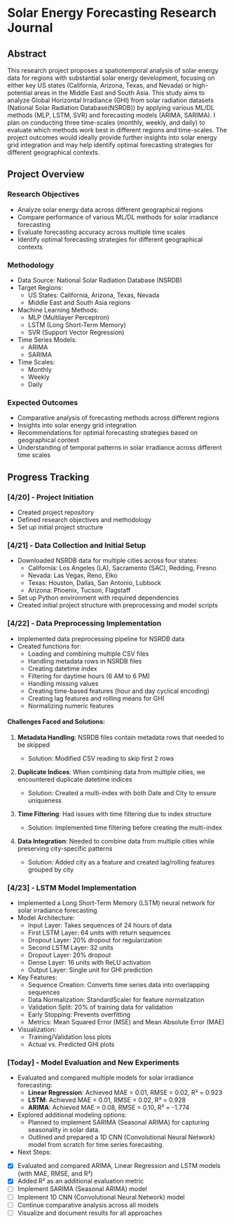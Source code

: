 # Solar Energy Forecasting Research Journal

## Abstract

This research project proposes a spatiotemporal analysis of solar energy data for regions with substantial solar energy development, focusing on either key US states (California, Arizona, Texas, and Nevada) or high-potential areas in the Middle East and South Asia. This study aims to analyze Global Horizontal Irradiance (GHI) from solar radiation datasets (National Solar Radiation Database(NSRDB)) by applying various ML/DL methods (MLP, LSTM, SVR) and forecasting models (ARIMA, SARIMA). I plan on conducting three time-scales (monthly, weekly, and daily) to evaluate which methods work best in different regions and time-scales. The project outcomes would ideally provide further insights into solar energy grid integration and may help identify optimal forecasting strategies for different geographical contexts.

## Project Overview

### Research Objectives
- Analyze solar energy data across different geographical regions
- Compare performance of various ML/DL methods for solar irradiance forecasting
- Evaluate forecasting accuracy across multiple time scales
- Identify optimal forecasting strategies for different geographical contexts

### Methodology
- Data Source: National Solar Radiation Database (NSRDB)
- Target Regions: 
  - US States: California, Arizona, Texas, Nevada
  - Middle East and South Asia regions
- Machine Learning Methods:
  - MLP (Multilayer Perceptron)
  - LSTM (Long Short-Term Memory)
  - SVR (Support Vector Regression)
- Time Series Models:
  - ARIMA
  - SARIMA
- Time Scales:
  - Monthly
  - Weekly
  - Daily

### Expected Outcomes
- Comparative analysis of forecasting methods across different regions
- Insights into solar energy grid integration
- Recommendations for optimal forecasting strategies based on geographical context
- Understanding of temporal patterns in solar irradiance across different time scales

## Progress Tracking

### [4/20] - Project Initiation
- Created project repository
- Defined research objectives and methodology
- Set up initial project structure

### [4/21] - Data Collection and Initial Setup
- Downloaded NSRDB data for multiple cities across four states:
  - California: Los Angeles (LA), Sacramento (SAC), Redding, Fresno
  - Nevada: Las Vegas, Reno, Elko
  - Texas: Houston, Dallas, San Antonio, Lubbock
  - Arizona: Phoenix, Tucson, Flagstaff
- Set up Python environment with required dependencies
- Created initial project structure with preprocessing and model scripts

### [4/22] - Data Preprocessing Implementation
- Implemented data preprocessing pipeline for NSRDB data
- Created functions for:
  - Loading and combining multiple CSV files
  - Handling metadata rows in NSRDB files
  - Creating datetime index
  - Filtering for daytime hours (6 AM to 6 PM)
  - Handling missing values
  - Creating time-based features (hour and day cyclical encoding)
  - Creating lag features and rolling means for GHI
  - Normalizing numeric features

#### Challenges Faced and Solutions:
1. **Metadata Handling**: NSRDB files contain metadata rows that needed to be skipped
   - Solution: Modified CSV reading to skip first 2 rows

2. **Duplicate Indices**: When combining data from multiple cities, we encountered duplicate datetime indices
   - Solution: Created a multi-index with both Date and City to ensure uniqueness

3. **Time Filtering**: Had issues with time filtering due to index structure
   - Solution: Implemented time filtering before creating the multi-index

4. **Data Integration**: Needed to combine data from multiple cities while preserving city-specific patterns
   - Solution: Added city as a feature and created lag/rolling features grouped by city

### [4/23] - LSTM Model Implementation
- Implemented a Long Short-Term Memory (LSTM) neural network for solar irradiance forecasting
- Model Architecture:
  - Input Layer: Takes sequences of 24 hours of data
  - First LSTM Layer: 64 units with return sequences
  - Dropout Layer: 20% dropout for regularization
  - Second LSTM Layer: 32 units
  - Dropout Layer: 20% dropout
  - Dense Layer: 16 units with ReLU activation
  - Output Layer: Single unit for GHI prediction
- Key Features:
  - Sequence Creation: Converts time series data into overlapping sequences
  - Data Normalization: StandardScaler for feature normalization
  - Validation Split: 20% of training data for validation
  - Early Stopping: Prevents overfitting
  - Metrics: Mean Squared Error (MSE) and Mean Absolute Error (MAE)
- Visualization:
  - Training/Validation loss plots
  - Actual vs. Predicted GHI plots

### [Today] - Model Evaluation and New Experiments
- Evaluated and compared multiple models for solar irradiance forecasting:
  - **Linear Regression**: Achieved MAE = 0.01, RMSE = 0.02, R² = 0.923
  - **LSTM**: Achieved MAE = 0.01, RMSE = 0.02, R² = 0.928
  - **ARIMA**: Achieved MAE = 0.08, RMSE = 0.10, R² = -1.774
- Explored additional modeling options:
  - Planned to implement SARIMA (Seasonal ARIMA) for capturing seasonality in solar data.
  - Outlined and prepared a 1D CNN (Convolutional Neural Network) model from scratch for time series forecasting.
- Next Steps:
- [x] Evaluated and compared ARIMA, Linear Regression and LSTM models (with MAE, RMSE, and R²)
- [x] Added R² as an additional evaluation metric
- [ ] Implement SARIMA (Seasonal ARIMA) model
- [ ] Implement 1D CNN (Convolutional Neural Network) model
- [ ] Continue comparative analysis across all models
- [ ] Visualize and document results for all approaches 